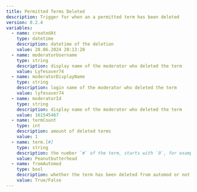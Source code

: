```yaml
---
title: Permitted Terms Deleted
description: Trigger for when an a permitted term has been deleted
version: 0.2.4
variables:
  - name: createdAt
    type: datetime
    description: datetime of the deletion
    value: 28.06.2024 20:13:20
  - name: moderatorUsername
    type: string
    description: display name of the moderator who deleted the term
    value: Lyfesaver74
  - name: moderatorDisplayName
    type: string
    description: login name of the moderator who deleted the term
    value: lyfesaver74
  - name: moderatorId
    type: string
    description: display name of the moderator who deleted the term
    value: 161545467
  - name: termCount
    type: int
    description: amount of deleted terms
    value: 1
  - name: term.[#]
    type: string
    description: the number `#` of the term, starts with `0`, for example `term.[0], term[1]....term[n]`
    value: Peanutbutterhead
  - name: fromAutomod
    type: bool
    description: whether the term has been deleted from automod or not
    value: True/False
---
```


